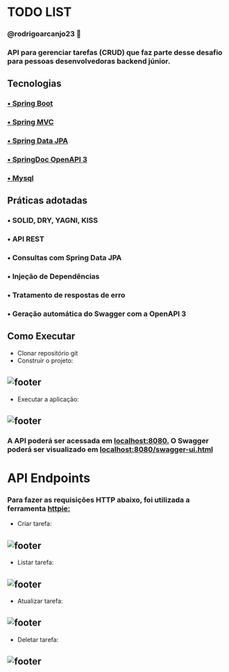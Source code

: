 # TODO LIST
### @rodrigoarcanjo23 🚀
### API para gerenciar tarefas (CRUD) que faz parte desse desafio para pessoas desenvolvedoras backend júnior.
## Tecnologias
### [• Spring Boot](https://github.com/spring-projects/spring-boot/)
### [• Spring MVC](https://spring.io/guides/gs/serving-web-content)
### [• Spring Data JPA](https://spring.io/projects/spring-data-jpa)
### [• SpringDoc OpenAPI 3](https://springdoc.org/)
### [• Mysql](https://github.com/mysql)
## Práticas adotadas
### • SOLID, DRY, YAGNI, KISS
### • API REST
### • Consultas com Spring Data JPA
### • Injeção de Dependências
### • Tratamento de respostas de erro
### • Geração automática do Swagger com a OpenAPI 3
## Como Executar
+ Clonar repositório git
+ Construir o projeto:
## ![footer](https://github.com/user-attachments/assets/e8f9fb74-80c1-4e3d-acff-936ec942441a)
+ Executar a aplicação:
## ![footer](https://github.com/user-attachments/assets/24e176d2-75d8-4e19-8fe6-823247b52605)
### A API poderá ser acessada em [localhost:8080.](http://localhost:8080/) O Swagger poderá  ser visualizado em [localhost:8080/swagger-ui.html](http://localhost:8080/swagger-ui/)
# API Endpoints
### Para fazer as requisições HTTP abaixo, foi utilizada a ferramenta [httpie:](https://httpie.io/) 
+ Criar tarefa:
## ![footer](https://github.com/user-attachments/assets/5dc0f69f-d5d6-4fc6-b8b3-347fb79be60c)
+ Listar tarefa:
## ![footer](https://github.com/user-attachments/assets/aab9bd38-7713-4f0a-b631-4790f505b039)
+ Atualizar tarefa:
## ![footer](https://github.com/user-attachments/assets/fe4d7fb5-0463-4b7b-a067-774c344e5b71)
+ Deletar tarefa:
## ![footer](https://github.com/user-attachments/assets/0106b3d2-bb87-45fe-a4eb-e2141a3384b9)


